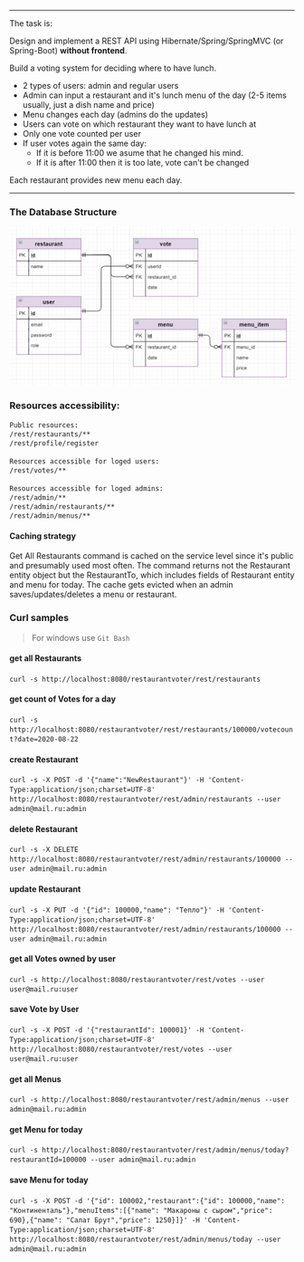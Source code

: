 
----
The task is:

Design and implement a REST API using Hibernate/Spring/SpringMVC (or Spring-Boot) **without frontend**.

Build a voting system for deciding where to have lunch.

 * 2 types of users: admin and regular users
 * Admin can input a restaurant and it's lunch menu of the day (2-5 items usually, just a dish name and price)
 * Menu changes each day (admins do the updates)
 * Users can vote on which restaurant they want to have lunch at
 * Only one vote counted per user
 * If user votes again the same day:
    - If it is before 11:00 we asume that he changed his mind.
    - If it is after 11:00 then it is too late, vote can't be changed

Each restaurant provides new menu each day.

----

   
### The Database Structure

![alt text](image.png "The Database Structure")


### Resources accessibility: 
    
    Public resources:
    /rest/restaurants/** 
    /rest/profile/register
    
    Resources accessible for loged users:
    /rest/votes/**
    
    Resources accessible for loged admins:
    /rest/admin/**
    /rest/admin/restaurants/**
    /rest/admin/menus/**
    
    
#### Caching strategy
Get All Restaurants command is cached on the service level since it's public and presumably used most often. The command returns not the Restaurant entity object but the RestaurantTo, which includes fields of Restaurant entity and menu for today.  The cache gets evicted when an admin saves/updates/deletes a menu or restaurant. 

   
   
### Curl samples
> For windows use `Git Bash`

#### get all Restaurants
`curl -s http://localhost:8080/restaurantvoter/rest/restaurants`

#### get count of Votes for a day
`curl -s http://localhost:8080/restaurantvoter/rest/restaurants/100000/votecount?date=2020-08-22`

#### create Restaurant
`curl -s -X POST -d '{"name":"NewRestaurant"}' -H 'Content-Type:application/json;charset=UTF-8' http://localhost:8080/restaurantvoter/rest/admin/restaurants --user admin@mail.ru:admin`

#### delete Restaurant
`curl -s -X DELETE http://localhost:8080/restaurantvoter/rest/admin/restaurants/100000 --user admin@mail.ru:admin`

#### update Restaurant
`curl -s -X PUT -d '{"id": 100000,"name": "Тепло"}' -H 'Content-Type:application/json;charset=UTF-8' http://localhost:8080/restaurantvoter/rest/admin/restaurants/100000 --user admin@mail.ru:admin`

#### get all Votes owned by user
`curl -s http://localhost:8080/restaurantvoter/rest/votes --user user@mail.ru:user`

#### save Vote by User 
`curl -s -X POST -d '{"restaurantId": 100001}' -H 'Content-Type:application/json;charset=UTF-8' http://localhost:8080/restaurantvoter/rest/votes --user user@mail.ru:user`

#### get all Menus
`curl -s http://localhost:8080/restaurantvoter/rest/admin/menus --user admin@mail.ru:admin`

#### get Menu for today
`curl -s http://localhost:8080/restaurantvoter/rest/admin/menus/today?restaurantId=100000 --user admin@mail.ru:admin`

#### save Menu for today
`curl -s -X POST -d '{"id": 100002,"restaurant":{"id": 100000,"name": "Континенталь"},"menuItems":[{"name": "Макароны с сыром","price": 690},{"name": "Салат Брут","price": 1250}]}' -H 'Content-Type:application/json;charset=UTF-8' http://localhost:8080/restaurantvoter/rest/admin/menus/today --user admin@mail.ru:admin`
